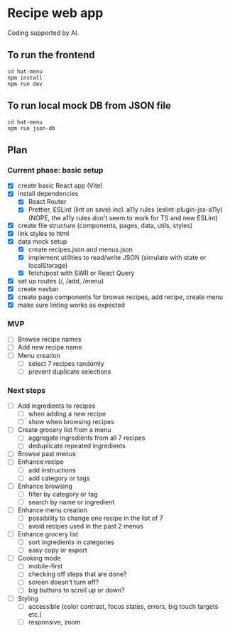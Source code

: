 # Recipe web app

Coding supported by AI.

## To run the frontend
```
cd hat-menu
npm install
npm run dev
```

## To run local mock DB from JSON file
```
cd hat-menu
npm run json-db
```

## Plan

### Current phase: basic setup
- [x] create basic React app (Vite)
- [x] install dependencies
    - [x] React Router
    - [x] Prettier, ESLint (lint on save) incl. a11y rules (eslint-plugin-jsx-a11y)(NOPE, the a11y rules don't seem to work for TS and new ESLint)
- [x] create file structure (components, pages, data, utils, styles)
- [x] link styles to html
- [x] data mock setup
    - [x] create recipes.json and menus.json
    - [x] implement utilities to read/write JSON (simulate with state or localStorage)
    - [x] fetch/post with SWR or React Query
- [x] set up routes (/, /add, /menu)
- [x] create navbar
- [x] create page components for browse recipes, add recipe, create menu
- [x] make sure linting works as expected

### MVP
- [ ] Browse recipe names
- [ ] Add new recipe name
- [ ] Menu creation
    - [ ] select 7 recipes randomly
    - [ ] prevent duplicate selections

### Next steps
- [ ] Add ingredients to recipes
    - [ ] when adding a new recipe
    - [ ] show when browsing recipes
- [ ] Create grocery list from a menu
    - [ ] aggregate ingredients from all 7 recipes
    - [ ] deduplicate repeated ingredients
- [ ] Browse past menus
- [ ] Enhance recipe
    - [ ] add instructions
    - [ ] add category or tags
- [ ] Enhance browsing
    - [ ] filter by category or tag
    - [ ] search by name or ingredient
- [ ] Enhance menu creation
    - [ ] possibility to change one recipe in the list of 7
    - [ ] avoid recipes used in the past 2 menus
- [ ] Enhance grocery list
    - [ ] sort ingredients in categories
    - [ ] easy copy or export
- [ ] Cooking mode
    - [ ] mobile-first
    - [ ] checking off steps that are done?
    - [ ] screen doesn't turn off?
    - [ ] big buttons to scroll up or down?
- [ ] Styling
    - [ ] accessible (color contrast, focus states, errors, big touch targets etc.)
    - [ ] responsive, zoom